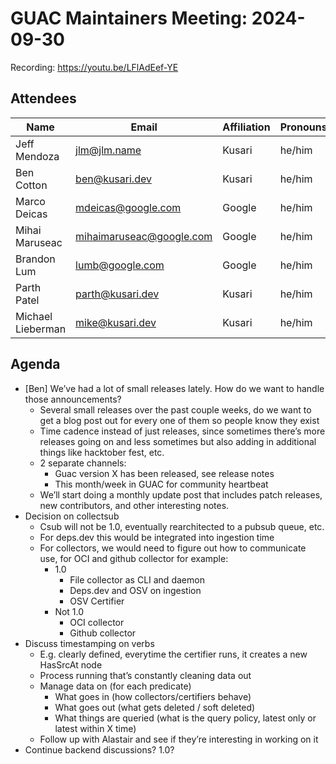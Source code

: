 # GUAC Maintainers Meeting: 2024-09-30

Recording: https://youtu.be/LFlAdEef-YE

## Attendees

| Name | Email | Affiliation | Pronouns
| ---- | ----- | ----------- | --------
| Jeff Mendoza | jlm@jlm.name | Kusari | he/him
| Ben Cotton | ben@kusari.dev | Kusari | he/him
| Marco Deicas | mdeicas@google.com | Google | he/him
| Mihai Maruseac | mihaimaruseac@google.com | Google | he/him
| Brandon Lum | lumb@google.com | Google | he/him
| Parth Patel | parth@kusari.dev | Kusari | he/him
| Michael Lieberman | mike@kusari.dev | Kusari | he/him

## Agenda

* [Ben] We’ve had a lot of small releases lately. How do we want to handle those announcements?
    * Several small releases over the past couple weeks, do we want to get a blog post out for every one of them so people know they exist
    * Time cadence instead of just releases, since sometimes there’s more releases going on and less sometimes but also adding in additional things like hacktober fest, etc.
    * 2 separate channels:
        * Guac version X has been released, see release notes
        * This month/week in GUAC for community heartbeat
    * We’ll start doing a monthly update post that includes patch releases, new contributors, and other interesting notes.
* Decision on collectsub
    * Csub will not be 1.0, eventually rearchitected to a pubsub queue, etc.
    * For deps.dev this would be integrated into ingestion time
    * For collectors, we would need to figure out how to communicate use, for OCI and github collector for example:
        * 1.0
            * File collector as CLI and daemon 
            * Deps.dev and OSV on ingestion
            * OSV Certifier
        * Not 1.0
            * OCI collector
            * Github collector
* Discuss timestamping on verbs
    * E.g. clearly defined, everytime the certifier runs, it creates a new HasSrcAt node
    * Process running that’s constantly cleaning data out
    * Manage data on (for each predicate)
        * What goes in (how collectors/certifiers behave)
        * What goes out (what gets deleted / soft deleted)
        * What things are queried (what is the query policy, latest only or latest within X time)
    * Follow up with Alastair and see if they’re interesting in working on it 
* Continue backend discussions? 1.0? 
